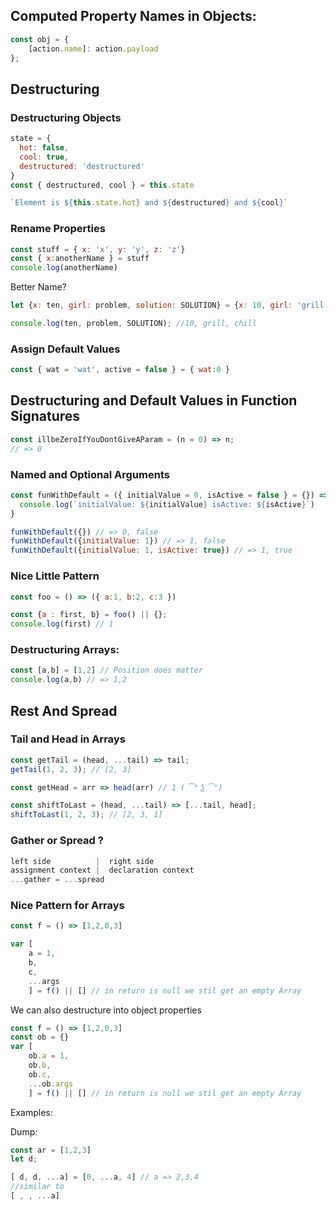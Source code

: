 ## Computed Property Names in Objects:

```js
const obj = {
    [action.name]: action.payload
};
```

## Destructuring
### Destructuring Objects
```js
state = {
  hot: false,
  cool: true,
  destructured: 'destructured'
}
const { destructured, cool } = this.state

`Element is ${this.state.hot} and ${destructured} and ${cool}`
```

### Rename Properties

```js
const stuff = { x: 'x', y: 'y', z: 'z'}
const { x:anotherName } = stuff
console.log(anotherName)
```
Better Name?

```js
let {x: ten, girl: problem, solution: SOLUTION} = {x: 10, girl: 'grill', problem: 'chill'};

console.log(ten, problem, SOLUTION); //10, grill, chill
```

### Assign Default Values
```js
const { wat = 'wat', active = false } = { wat:0 }
```

## Destructuring and Default Values in Function Signatures

```js
const illbeZeroIfYouDontGiveAParam = (n = 0) => n;
// => 0
```

### Named and Optional Arguments 

```js
const funWithDefault = ({ initialValue = 0, isActive = false } = {}) => {
  console.log(`initialValue: ${initialValue} isActive: ${isActive}`)
}

funWithDefault({}) // => 0, false
funWithDefault({initialValue: 1}) // => 1, false
funWithDefault({initialValue: 1, isActive: true}) // => 1, true
```

### Nice Little Pattern 

```js
const foo = () => ({ a:1, b:2, c:3 })

const {a : first, b} = foo() || {};
console.log(first) // 1

```

### Destructuring Arrays:
```js
const [a,b] = [1,2] // Position does matter
console.log(a,b) // => 1,2 
```

## Rest And Spread

### Tail and Head in Arrays

```js
const getTail = (head, ...tail) => tail;
getTail(1, 2, 3); // [2, 3]

const getHead = arr => head(arr) // 1 ( ͡° ͜ʖ ͡°)  

```


```js
const shiftToLast = (head, ...tail) => [...tail, head];
shiftToLast(1, 2, 3); // [2, 3, 1]
```

### Gather or Spread ?

```js
left side          |  right side
assignment context |  declaration context
...gather = ...spread

```

### Nice Pattern for Arrays

```js
const f = () => [1,2,0,3]

var [
    a = 1,
    b,
    c,
    ...args
    ] = f() || [] // in return is null we stil get an empty Array
```
We can also destructure into object properties

```js
const f = () => [1,2,0,3]
const ob = {}
var [
    ob.a = 1,
    ob.b,
    ob.c,
    ...ob.args
    ] = f() || [] // in return is null we stil get an empty Array

```

Examples:

Dump:
```js
const ar = [1,2,3]
let d;

[ d, d, ...a] = [0, ...a, 4] // a => 2,3,4
//similar to
[ , , ...a] 
```


